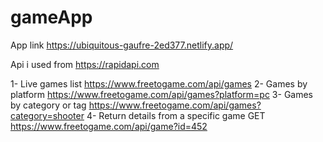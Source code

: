 # gameApp
App link https://ubiquitous-gaufre-2ed377.netlify.app/ 

Api i used from https://rapidapi.com

1- Live games list https://www.freetogame.com/api/games
2- Games by platform https://www.freetogame.com/api/games?platform=pc
3- Games by category or tag https://www.freetogame.com/api/games?category=shooter
4- Return details from a specific game GET https://www.freetogame.com/api/game?id=452
